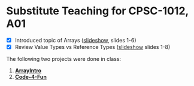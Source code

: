 # Substitute Teaching for CPSC-1012, A01

- [x] Introduced topic of Arrays ([slideshow](https://programming-0101.github.io/slides/OOP-Ramp-Up/05-Arrays.html), slides 1-6)
- [x] Review Value Types vs Reference Types ([slideshow]() slides 1-8)

The following two projects were done in class:

1. [**ArrayIntro**](./ArrayIntro/SimpleConsole/Program.cs)
1. [**Code-4-Fun**](./Code-4-Fun/MyGame/Program.cs)
